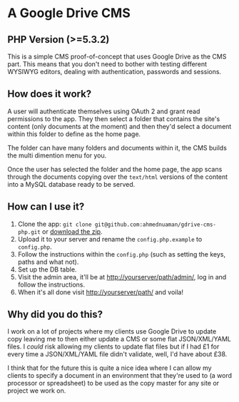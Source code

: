 # A Google Drive CMS
## PHP Version (>=5.3.2)
This is a simple CMS proof-of-concept that uses Google Drive as the CMS part. This means that you don't need to bother with testing different WYSIWYG editors, dealing with authentication, passwords and sessions.

## How does it work?
A user will authenticate themselves using OAuth 2 and grant read permissions to the app. They then select a folder that contains the site's content (only documents at the moment) and then they'd select a document within this folder to define as the home page.

The folder can have many folders and documents within it, the CMS builds the multi dimention menu for you.

Once the user has selected the folder and the home page, the app scans through the documents copying over the `text/html` versions of the content into a MySQL database ready to be served.

## How can I use it?
1. Clone the app: `git clone git@github.com:ahmednuaman/gdrive-cms-php.git` or [download the zip](https://github.com/ahmednuaman/gdrive-cms-php/archive/master.zip).
2. Upload it to your server and rename the `config.php.example` to `config.php`.
3. Follow the instructions within the `config.php` (such as setting the keys, paths and what not).
4. Set up the DB table.
5. Visit the admin area, it'll be at [http://yourserver/path/admin/](http://yourserver/path/admin/), log in and follow the instructions.
6. When it's all done visit [http://yourserver/path/](http://yourserver/path/) and voila!

## Why did you do this?
I work on a lot of projects where my clients use Google Drive to update copy leaving me to then either update a CMS or some flat JSON/XML/YAML files. I _could_ risk allowing my clients to update flat files but if I had £1 for every time a JSON/XML/YAML file didn't validate, well, I'd have about £38.

I think that for the future this is quite a nice idea where I can allow my clients to specify a document in an environment that they're used to (a word processor or spreadsheet) to be used as the copy master for any site or project we work on.
